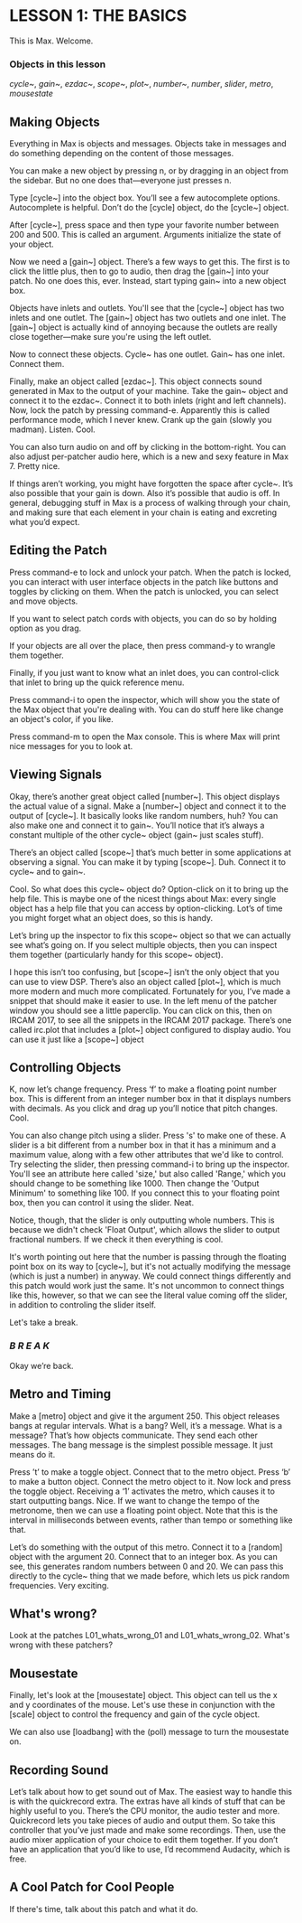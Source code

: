 # LESSON 1: THE BASICS
 
This is Max. Welcome.

### Objects in this lesson

*cycle~*, *gain~*, *ezdac~*, *scope~*, *plot~*, *number~*, *number*, *slider*, *metro*, *mousestate*

## Making Objects
 
Everything in Max is objects and messages. Objects take in messages and do something depending on the content of those messages.
 
You can make a new object by pressing n, or by dragging in an object from the sidebar. But no one does that—everyone just presses n.
 
Type [cycle~] into the object box. You’ll see a few autocomplete options. Autocomplete is helpful. Don’t do the [cycle] object, do the [cycle~] object.
 
After [cycle~], press space and then type your favorite number between 200 and 500. This is called an argument. Arguments initialize the state of your object.
 
Now we need a [gain~] object. There’s a few ways to get this. The first is to click the little plus, then to go to audio, then drag the [gain~] into your patch. No one does this, ever. Instead, start typing gain~ into a new object box. 

Objects have inlets and outlets. You'll see that the [cycle~] object has two inlets and one outlet. The [gain~] object has two outlets and one inlet. The [gain~] object is actually kind of annoying because the outlets are really close together—make sure you're using the left outlet.
 
Now to connect these objects. Cycle~ has one outlet. Gain~ has one inlet. Connect them.
 
Finally, make an object called [ezdac~]. This object connects sound generated in Max to the output of your machine. Take the gain~ object and connect it to the ezdac~. Connect it to both inlets (right and left channels). Now, lock the patch by pressing command-e. Apparently this is called performance mode, which I never knew. Crank up the gain (slowly you madman). Listen. Cool.
 
You can also turn audio on and off by clicking in the bottom-right. You can also adjust per-patcher audio here, which is a new and sexy feature in Max 7. Pretty nice.
 
If things aren’t working, you might have forgotten the space after cycle~. It’s also possible that your gain is down. Also it’s possible that audio is off. In general, debugging stuff in Max is a process of walking through your chain, and making sure that each element in your chain is eating and excreting what you’d expect.


## Editing the Patch
 
Press command-e to lock and unlock your patch. When the patch is locked, you can interact with user interface objects in the patch like buttons and toggles by clicking on them. When the patch is unlocked, you can select and move objects.

If you want to select patch cords with objects, you can do so by holding option as you drag.
 
If your objects are all over the place, then press command-y to wrangle them together. 
 
Finally, if you just want to know what an inlet does, you can control-click that inlet to bring up the quick reference menu.

Press command-i to open the inspector, which will show you the state of the Max object that you're dealing with. You can do stuff here like change an object's color, if you like.

Press command-m to open the Max console. This is where Max will print nice messages for you to look at.

## Viewing Signals
 
Okay, there’s another great object called [number~]. This object displays the actual value of a signal. Make a [number~] object and connect it to the output of [cycle~]. It basically looks like random numbers, huh? You can also make one and connect it to gain~. You’ll notice that it’s always a constant multiple of the other cycle~ object (gain~ just scales stuff).
 
There’s an object called [scope~] that’s much better in some applications at observing a signal. You can make it by typing [scope~]. Duh. Connect it to cycle~ and to gain~.
 
Cool. So what does this cycle~ object do? Option-click on it to bring up the help file. This is maybe one of the nicest things about Max: every single object has a help file that you can access by option-clicking. Lot’s of time you might forget what an object does, so this is handy. 
 
Let’s bring up the inspector to fix this scope~ object so that we can actually see what’s going on. If you select multiple objects, then you can inspect them together (particularly handy for this scope~ object).
 
I hope this isn’t too confusing, but [scope~] isn’t the only object that you can use to view DSP. There’s also an object called [plot~], which is much more modern and much more complicated. Fortunately for you, I’ve made a snippet that should make it easier to use. In the left menu of the patcher window you should see a little paperclip. You can click on this, then on IRCAM 2017, to see all the snippets in the IRCAM 2017 package. There’s one called irc.plot that includes a [plot~] object configured to display audio. You can use it just like a [scope~] object
 
## Controlling Objects
  
K, now let’s change frequency. Press ‘f’ to make a floating point number box. This is different from an integer number box in that it displays numbers with decimals. As you click and drag up you’ll notice that pitch changes. Cool.

You can also change pitch using a slider. Press 's' to make one of these. A slider is a bit different from a number box in that it has a minimum and a maximum value, along with a few other attributes that we'd like to control. Try selecting the slider, then pressing command-i to bring up the inspector. You'll see an attribute here called 'size,' but also called 'Range,' which you should change to be something like 1000. Then change the 'Output Minimum' to something like 100. If you connect this to your floating point box, then you can control it using the slider. Neat.

Notice, though, that the slider is only outputting whole numbers. This is because we didn't check 'Float Output', which allows the slider to output fractional numbers. If we check it then everything is cool.

It's worth pointing out here that the number is passing through the floating point box on its way to [cycle~], but it's not actually modifying the message (which is just a number) in anyway. We could connect things differently and this patch would work just the same. It's not uncommon to connect things like this, however, so that we can see the literal value coming off the slider, in addition to controling the slider itself.

Let's take a break.
 
### *B R E	A	K*
 
Okay we’re back. 

## Metro and Timing
 
Make a [metro] object and give it the argument 250. This object releases bangs at regular intervals. What is a bang? Well, it’s a message. What is a message? That’s how objects communicate. They send each other messages. The bang message is the simplest possible message. It just means do it.
 
Press ’t’ to make a toggle object. Connect that to the metro object. Press ‘b’ to make a button object. Connect the metro object to it. Now lock and press the toggle object. Receiving a ‘1’ activates the metro, which causes it to start outputting bangs. Nice. If we want to change the tempo of the metronome, then we can use a floating point object. Note that this is the interval in milliseconds between events, rather than tempo or something like that. 
 
Let’s do something with the output of this metro. Connect it to a [random] object with the argument 20. Connect that to an integer box. As you can see, this generates random numbers between 0 and 20. We can pass this directly to the cycle~ thing that we made before, which lets us pick random frequencies. Very exciting.

## What's wrong?

Look at the patches L01\_whats\_wrong\_01 and L01\_whats\_wrong\_02. What's wrong with these patchers?

## Mousestate
 
Finally, let's look at the [mousestate] object. This object can tell us the x and y coordinates of the mouse. Let's use these in conjunction with the [scale] object to control the frequency and gain of the cycle object.

We can also use [loadbang] with the (poll) message to turn the mousestate on.

## Recording Sound
 
Let’s talk about how to get sound out of Max. The easiest way to handle this is with the quickrecord extra. The extras have all kinds of stuff that can be highly useful to you. There’s the CPU monitor, the audio tester and more. Quickrecord lets you take pieces of audio and output them. So take this controller that you’ve just made and make some recordings. Then, use the audio mixer application of your choice to edit them together. If you don’t have an application that you’d like to use, I’d recommend Audacity, which is free. 

## A Cool Patch for Cool People

If there's time, talk about this patch and what it do.
 
